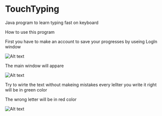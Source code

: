 # TouchTyping
Java program to learn typing fast on keyboard

How to use this program 

First you have to make an account to save your progresses by useing LogIn window

![Alt text](https://github.com/stefano-lenzo/TouchTyping/blob/main/Screenshots/login.JPG)

The main window will appare

![Alt text](https://github.com/stefano-lenzo/TouchTyping/blob/main/Screenshots/mainwindow.JPG)

Try to wirte the text without makeing mistakes every lellter you write it right will be in green color

The wrong letter will be in red color

![Alt text](https://github.com/stefano-lenzo/TouchTyping/blob/main/Screenshots/rightanderr.JPG)
